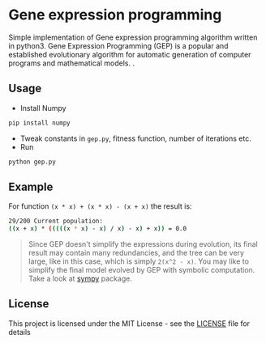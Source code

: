 # Gene expression programming

Simple implementation of Gene expression programming algorithm written in python3. Gene Expression Programming (GEP) is a popular and established evolutionary algorithm for automatic generation of computer programs and mathematical models. .

## Usage

- Install Numpy

```bash
pip install numpy
```

- Tweak constants in `gep.py`, fitness function, number of iterations etc.
- Run

```python
python gep.py
```

## Example

For function `(x * x) + (x * x) - (x + x)` the result is:

```bash
29/200 Current population:
((x + x) * (((((x * x) - x) / x) - x) + x)) = 0.0
```

 > Since GEP doesn't simplify the expressions during evolution, its final result may contain many redundancies, and the tree can be very large, like in this case, which is simply `2(x^2 - x)`. You may like to simplify the final model evolved by GEP with symbolic computation. Take a look at [sympy](https://github.com/sympy/sympy) package.

## License

This project is licensed under the MIT License - see the [LICENSE](LICENSE) file for details